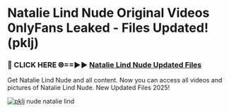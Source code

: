 # Natalie Lind Nude Original Videos 0nlyFans Leaked - Files Updated! (pklj)

<h3>🔴 CLICK HERE 🌐==►► <a href="https://tinyurl.com/yc6ubb5a" rel="nofollow">Natalie Lind Nude Updated Files</a></h3>

Get Natalie Lind Nude and all content. Now you can access all videos and pictures of Natalie Lind Nude. New Updated Files 2025!

[![pklj](https://i.imgur.com/7eu0CRL.gif)](https://tinyurl.com/yc6ubb5a)
nude natalie lind